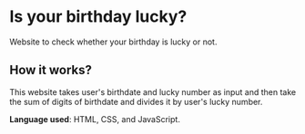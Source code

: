 # Is your birthday lucky?
 Website to check whether your birthday is lucky or not. 

## How it works?
This website takes user's birthdate and lucky number as input and then take the sum of digits of birthdate and divides it by user's lucky number.

**Language used**: HTML, CSS, and JavaScript.